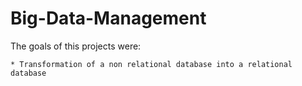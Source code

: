 # Big-Data-Management
The goals of this projects were: 

    * Transformation of a non relational database into a relational database
